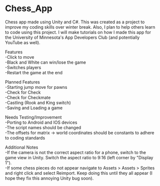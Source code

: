# Chess_App
 Chess app made using Unity and C#.  This was created as a project to improve my coding skills over winter break.  Also, I plan to help others learn to code using this project.  I will make tutorials on how I made this app for the University of Minnesota's App Developers Club (and potentially YouTube as well).

 Features  
 -Click to move  
 -Black and White can win/lose the game  
 -Switches players  
 -Restart the game at the end  
 
 Planned Features  
 -Starting jump move for pawns  
 -Check for Check  
 -Check for Checkmate  
 -Castling (Rook and King switch)  
 -Saving and Loading a game  
 
 Needs Testing/Improvement  
 -Porting to Android and IOS devices  
 -The script names should be changed  
 -The offsets for matrix -> world coordinates should be constants to adhere to coding standards  

 Additional Notes  
  -If the camera is not the correct aspect ratio for a phone, switch to the game view in Unity.  Switch the aspect ratio to 9:16 (left corner by "Display 1").  
  -If some chess pieces do not appear navigate to Assets > Assets > Sprites and right click and select Reimport.  Keep doing this until they all appear (I hope they fix this annoying Unity bug soon).

